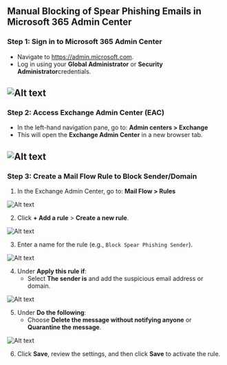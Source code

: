 

## Manual Blocking of Spear Phishing Emails in Microsoft 365 Admin Center

### Step 1: Sign in to Microsoft 365 Admin Center
- Navigate to https://admin.microsoft.com.
- Log in using your **Global Administrator** or **Security Administrator**credentials.


![Alt text](images/Admin%20Center.png)
---

### Step 2: Access Exchange Admin Center (EAC)
- In the left-hand navigation pane, go to:
  **Admin centers > Exchange**
- This will open the **Exchange Admin Center** in a new browser tab.

![Alt text](images/Exchange.png)
---

### Step 3: Create a Mail Flow Rule to Block Sender/Domain
1. In the Exchange Admin Center, go to:
   **Mail Flow > Rules**

![Alt text](images/Mail%20flow.png)

2. Click **+ Add a rule** > **Create a new rule**.

![Alt text](images/Rules.png)

3. Enter a name for the rule (e.g., `Block Spear Phishing Sender`).

![Alt text](images/Edit.png)

4. Under **Apply this rule if**:
   - Select **The sender is** and add the suspicious email address or domain.

![Alt text](images/Condition%20Rules.png)


5. Under **Do the following**:
   - Choose **Delete the message without notifying anyone** or **Quarantine the message**.


![Alt text](images/Add%20block%20list%20email.png)

6. Click **Save**, review the settings, and then click **Save** to activate the rule.